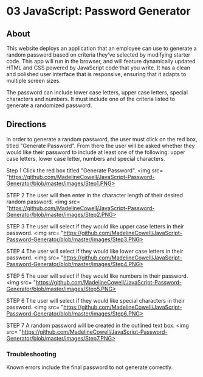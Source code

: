 # 03 JavaScript: Password Generator


## About

This website deploys an application that an employee can use to generate a random password based on criteria they’ve selected by modifying starter code. This app will run in the browser, and will feature dynamically updated HTML and CSS powered by JavaScript code that you write. It has a clean and polished user interface that is responsive, ensuring that it adapts to multiple screen sizes.

The password can include lower case letters, upper case letters, special characters and numbers. It must include one of the criteria listed to generate a randomized password. 


## Directions

In order to generate a random password, the user must click on the red box, titled "Generate Password". From there the user will be asked whether they would like their password to include at least one of the following: upper case letters, lower case letter, numbers and special characters. 



Step 1
Click the red box titled "Generate Password".
<img src= "https://github.com/MadelineCowell/JavaScript-Password-Generator/blob/master/images/Step1.PNG>

STEP 2
The user will then enter in the character length of their desired random password.
<img src= "https://github.com/MadelineCowell/JavaScript-Password-Generator/blob/master/images/Step2.PNG>

STEP 3
The user will select if they would like upper case letters in their password.
<img src= "https://github.com/MadelineCowell/JavaScript-Password-Generator/blob/master/images/Step3.PNG>

STEP 4
The user will select if they would like lower case letters in their password.
<img src= "https://github.com/MadelineCowell/JavaScript-Password-Generator/blob/master/images/Step4.PNG>

STEP 5
The user will select if they would like numbers in their password.
<img src= "https://github.com/MadelineCowell/JavaScript-Password-Generator/blob/master/images/Step5.PNG>

STEP 6
The user will select if they would like special characters in their password.
<img src= "https://github.com/MadelineCowell/JavaScript-Password-Generator/blob/master/images/Step6.PNG>

STEP 7
A random password will be created in the outlined text box.
<img src= "https://github.com/MadelineCowell/JavaScript-Password-Generator/blob/master/images/Step7.PNG>



### Troubleshooting

Known errors include the final password to not generate correctly. 




